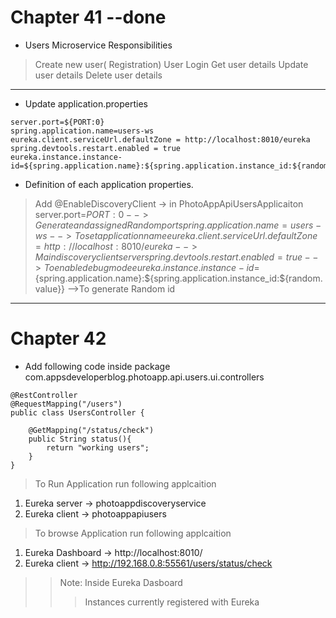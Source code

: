 # Chapter 41 --done

* Users Microservice Responsibilities
> Create new user( Registration)
> User Login
> Get user details
> Update user details
> Delete user details

-----------

* Update application.properties

```
server.port=${PORT:0}
spring.application.name=users-ws
eureka.client.serviceUrl.defaultZone = http://localhost:8010/eureka
spring.devtools.restart.enabled = true
eureka.instance.instance-id=${spring.application.name}:${spring.application.instance_id:${random.value}}

```
* Definition of each application properties.

> Add @EnableDiscoveryClient -> in PhotoAppApiUsersApplicaiton 
> server.port=${PORT:0}  --> Generate and assigned Random port
> spring.application.name=users-ws --> To set application name
> eureka.client.serviceUrl.defaultZone = http://localhost:8010/eureka --> Main discovery client server
> spring.devtools.restart.enabled = true --> To enable debug mode
> eureka.instance.instance-id=${spring.application.name}:${spring.application.instance_id:${random.value}} -->To generate Random id

-----------
# Chapter 42

* Add following code inside package com.appsdeveloperblog.photoapp.api.users.ui.controllers

```
@RestController
@RequestMapping("/users")
public class UsersController {

    @GetMapping("/status/check")
    public String status(){
        return "working users";
    }
}

```

> To Run Application run following applcaition 
1. Eureka server -> photoappdiscoveryservice 
2. Eureka client -> photoappapiusers 

> To browse Application run following applcaition
1. Eureka Dashboard -> http://localhost:8010/
2. Eureka client -> http://192.168.0.8:55561/users/status/check
>> Note: Inside Eureka Dasboard 
>>> Instances currently registered with Eureka


